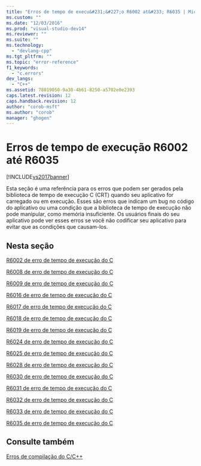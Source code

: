 ```yaml
---
title: "Erros de tempo de execu&#231;&#227;o R6002 at&#233; R6035 | Microsoft Docs"
ms.custom: ""
ms.date: "12/03/2016"
ms.prod: "visual-studio-dev14"
ms.reviewer: ""
ms.suite: ""
ms.technology: 
  - "devlang-cpp"
ms.tgt_pltfrm: ""
ms.topic: "error-reference"
f1_keywords: 
  - "c.errors"
dev_langs: 
  - "C++"
ms.assetid: 78019050-9a30-4b61-8250-a5702e0e2393
caps.latest.revision: 12
caps.handback.revision: 12
author: "corob-msft"
ms.author: "corob"
manager: "ghogen"
---
```

# Erros de tempo de execu&#231;&#227;o R6002 at&#233; R6035
[!INCLUDE[vs2017banner](../../assembler/inline/includes/vs2017banner.md)]

Esta seção é uma referência para os erros que podem ser gerados pela biblioteca de tempo de execução C \(CRT\) quando seu aplicativo for carregado ou em execução. Esses são erros que indicam um bug no código do aplicativo ou uma condição que a biblioteca de tempo de execução não pode manipular, como memória insuficiente. Os usuários finais do seu aplicativo pode ver esses erros se você não codificar seu aplicativo para evitar que as condições que causam\-los.  
  
## Nesta seção  
 [R6002 de erro de tempo de execução do C](../../error-messages/tool-errors/c-runtime-error-r6002.md)  
  
 [R6008 de erro de tempo de execução do C](../../error-messages/tool-errors/c-runtime-error-r6008.md)  
  
 [R6009 de erro de tempo de execução do C](../Topic/C%20Runtime%20Error%20R6009.md)  
  
 [R6016 de erro de tempo de execução do C](../../error-messages/tool-errors/c-runtime-error-r6016.md)  
  
 [R6017 de erro de tempo de execução do C](../Topic/C%20Runtime%20Error%20R6017.md)  
  
 [R6018 de erro de tempo de execução do C](../../error-messages/tool-errors/c-runtime-error-r6018.md)  
  
 [R6019 de erro de tempo de execução do C](../../error-messages/tool-errors/c-runtime-error-r6019.md)  
  
 [R6024 de erro de tempo de execução do C](../../error-messages/tool-errors/c-runtime-error-r6024.md)  
  
 [R6025 de erro de tempo de execução do C](../../error-messages/tool-errors/c-runtime-error-r6025.md)  
  
 [R6028 de erro de tempo de execução do C](../../error-messages/tool-errors/c-runtime-error-r6028.md)  
  
 [R6030 de erro de tempo de execução do C](../../error-messages/tool-errors/c-runtime-error-r6030.md)  
  
 [R6031 de erro de tempo de execução do C](../Topic/C%20Runtime%20Error%20R6031.md)  
  
 [R6032 de erro de tempo de execução do C](../../error-messages/tool-errors/c-runtime-error-r6032.md)  
  
 [R6033 de erro de tempo de execução do C](../Topic/C%20Runtime%20Error%20R6033.md)  
  
 [R6035 de erro de tempo de execução do C](../../error-messages/tool-errors/c-runtime-error-r6035.md)  
  
## Consulte também  
 [Erros de compilação do C\/C\+\+](../../error-messages/compiler-errors-1/c-cpp-build-errors.md)